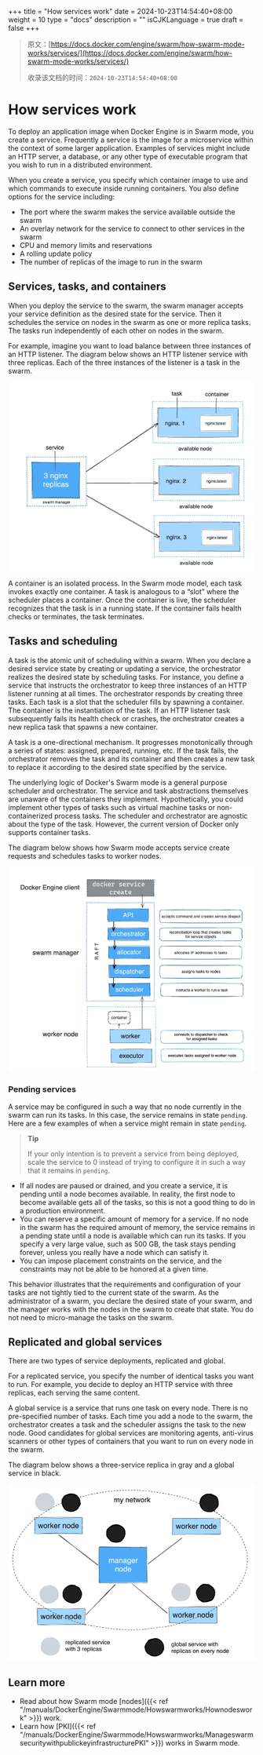 +++
title = "How services work"
date = 2024-10-23T14:54:40+08:00
weight = 10
type = "docs"
description = ""
isCJKLanguage = true
draft = false
+++

> 原文：[https://docs.docker.com/engine/swarm/how-swarm-mode-works/services/](https://docs.docker.com/engine/swarm/how-swarm-mode-works/services/)
>
> 收录该文档的时间：`2024-10-23T14:54:40+08:00`

# How services work

To deploy an application image when Docker Engine is in Swarm mode, you create a service. Frequently a service is the image for a microservice within the context of some larger application. Examples of services might include an HTTP server, a database, or any other type of executable program that you wish to run in a distributed environment.

When you create a service, you specify which container image to use and which commands to execute inside running containers. You also define options for the service including:

- The port where the swarm makes the service available outside the swarm
- An overlay network for the service to connect to other services in the swarm
- CPU and memory limits and reservations
- A rolling update policy
- The number of replicas of the image to run in the swarm

## Services, tasks, and containers

When you deploy the service to the swarm, the swarm manager accepts your service definition as the desired state for the service. Then it schedules the service on nodes in the swarm as one or more replica tasks. The tasks run independently of each other on nodes in the swarm.

For example, imagine you want to load balance between three instances of an HTTP listener. The diagram below shows an HTTP listener service with three replicas. Each of the three instances of the listener is a task in the swarm.

![ HTTP listener service with three replicas](Howserviceswork_img/services-diagram.webp)

A container is an isolated process. In the Swarm mode model, each task invokes exactly one container. A task is analogous to a “slot” where the scheduler places a container. Once the container is live, the scheduler recognizes that the task is in a running state. If the container fails health checks or terminates, the task terminates.

## Tasks and scheduling

A task is the atomic unit of scheduling within a swarm. When you declare a desired service state by creating or updating a service, the orchestrator realizes the desired state by scheduling tasks. For instance, you define a service that instructs the orchestrator to keep three instances of an HTTP listener running at all times. The orchestrator responds by creating three tasks. Each task is a slot that the scheduler fills by spawning a container. The container is the instantiation of the task. If an HTTP listener task subsequently fails its health check or crashes, the orchestrator creates a new replica task that spawns a new container.

A task is a one-directional mechanism. It progresses monotonically through a series of states: assigned, prepared, running, etc. If the task fails, the orchestrator removes the task and its container and then creates a new task to replace it according to the desired state specified by the service.

The underlying logic of Docker's Swarm mode is a general purpose scheduler and orchestrator. The service and task abstractions themselves are unaware of the containers they implement. Hypothetically, you could implement other types of tasks such as virtual machine tasks or non-containerized process tasks. The scheduler and orchestrator are agnostic about the type of the task. However, the current version of Docker only supports container tasks.

The diagram below shows how Swarm mode accepts service create requests and schedules tasks to worker nodes.

![Services flow](Howserviceswork_img/service-lifecycle.webp)

### Pending services

A service may be configured in such a way that no node currently in the swarm can run its tasks. In this case, the service remains in state `pending`. Here are a few examples of when a service might remain in state `pending`.

> **Tip**
>
> If your only intention is to prevent a service from being deployed, scale the service to 0 instead of trying to configure it in such a way that it remains in `pending`.

- If all nodes are paused or drained, and you create a service, it is pending until a node becomes available. In reality, the first node to become available gets all of the tasks, so this is not a good thing to do in a production environment.
- You can reserve a specific amount of memory for a service. If no node in the swarm has the required amount of memory, the service remains in a pending state until a node is available which can run its tasks. If you specify a very large value, such as 500 GB, the task stays pending forever, unless you really have a node which can satisfy it.
- You can impose placement constraints on the service, and the constraints may not be able to be honored at a given time.

This behavior illustrates that the requirements and configuration of your tasks are not tightly tied to the current state of the swarm. As the administrator of a swarm, you declare the desired state of your swarm, and the manager works with the nodes in the swarm to create that state. You do not need to micro-manage the tasks on the swarm.

## Replicated and global services

There are two types of service deployments, replicated and global.

For a replicated service, you specify the number of identical tasks you want to run. For example, you decide to deploy an HTTP service with three replicas, each serving the same content.

A global service is a service that runs one task on every node. There is no pre-specified number of tasks. Each time you add a node to the swarm, the orchestrator creates a task and the scheduler assigns the task to the new node. Good candidates for global services are monitoring agents, anti-virus scanners or other types of containers that you want to run on every node in the swarm.

The diagram below shows a three-service replica in gray and a global service in black.

![Global vs replicated services](Howserviceswork_img/replicated-vs-global.webp)

## Learn more

- Read about how Swarm mode [nodes]({{< ref "/manuals/DockerEngine/Swarmmode/Howswarmworks/Hownodeswork" >}}) work.
- Learn how [PKI]({{< ref "/manuals/DockerEngine/Swarmmode/Howswarmworks/ManageswarmsecuritywithpublickeyinfrastructurePKI" >}}) works in Swarm mode.
